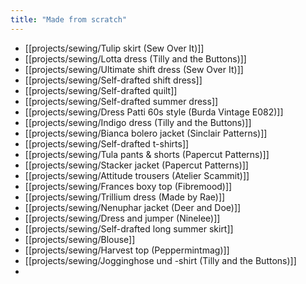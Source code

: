 ```yaml
---
title: "Made from scratch"
---
```


- [[projects/sewing/Tulip skirt (Sew Over It)]]
- [[projects/sewing/Lotta dress (Tilly and the Buttons)]]
- [[projects/sewing/Ultimate shift dress (Sew Over It)]]
- [[projects/sewing/Self-drafted shift dress]]
- [[projects/sewing/Self-drafted quilt]]
- [[projects/sewing/Self-drafted summer dress]]
- [[projects/sewing/Dress Patti 60s style (Burda Vintage E082)]]
- [[projects/sewing/Indigo dress (Tilly and the Buttons)]]
- [[projects/sewing/Bianca bolero jacket (Sinclair Patterns)]]
- [[projects/sewing/Self-drafted t-shirts]]
- [[projects/sewing/Tula pants & shorts (Papercut Patterns)]]
- [[projects/sewing/Stacker jacket (Papercut Patterns)]]
- [[projects/sewing/Attitude trousers (Atelier Scammit)]]
- [[projects/sewing/Frances boxy top (Fibremood)]]
- [[projects/sewing/Trillium dress (Made by Rae)]]
- [[projects/sewing/Nenuphar jacket (Deer and Doe)]]
- [[projects/sewing/Dress and jumper (Ninelee)]]
- [[projects/sewing/Self-drafted long summer skirt]]
- [[projects/sewing/Blouse]]
- [[projects/sewing/Harvest top (Peppermintmag)]]
- [[projects/sewing/Jogginghose und -shirt (Tilly and the Buttons)]]
- 
